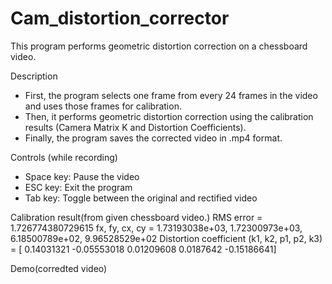 # Cam_distortion_corrector

This program performs geometric distortion correction on a chessboard video.

Description
- First, the program selects one frame from every 24 frames in the video and uses those frames for calibration.
- Then, it performs geometric distortion correction using the calibration results (Camera Matrix K and Distortion Coefficients).
- Finally, the program saves the corrected video in .mp4 format.

Controls (while recording)
- Space key: Pause the video
- ESC key: Exit the program
- Tab key: Toggle between the original and rectified video

Calibration result(from given chessboard video.)
RMS error = 1.726774380729615
fx, fy, cx, cy = 1.73193038e+03, 1.72300973e+03, 6.18500789e+02, 9.96528529e+02
Distortion coefficient (k1, k2, p1, p2, k3) = [ 0.14031321 -0.05553018  0.01209608  0.0187642  -0.15186641]

Demo(corredted video)
